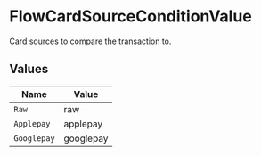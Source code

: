 # FlowCardSourceConditionValue

Card sources to compare the transaction to.


## Values

| Name        | Value       |
| ----------- | ----------- |
| `Raw`       | raw         |
| `Applepay`  | applepay    |
| `Googlepay` | googlepay   |